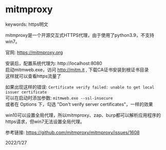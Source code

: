 # mitmproxy

keywords: https明文  

mitmproxy是一个开源交互式HTTPS代理，由于使用了python3.9，不支持win7。  

官网: https://mitmproxy.org  

安装后，配置系统代理为: http://localhost:8080  
启动mitmweb.exe，访问 http://mitm.it , 下载CA证书安装到根证书目录  
这样就可以查看https流量了  

如果出现这样的错误: `Certificate verify failed: unable to get local issuer certificate`  
可以在启动时添加参数: `mitmweb.exe --ssl-insecure`  
或者在 Options 下，勾选 "Don't verify server certificates"，一样的效果  

win10可以设置全局代理，所以mitmproxy、zap、burp都可以解析应用程序的https请求，但win7无法设置全局代理。  


参考链接: https://github.com/mitmproxy/mitmproxy/issues/1608  


2022/1/27  

